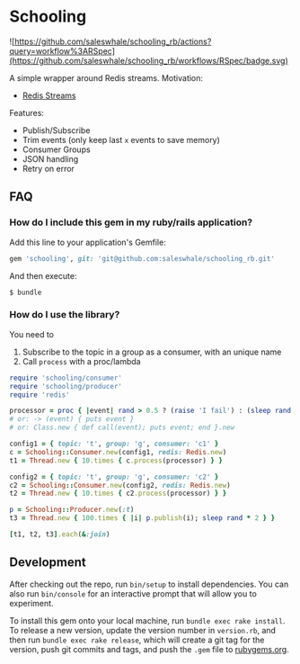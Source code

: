 # Schooling

![https://github.com/saleswhale/schooling_rb/actions?query=workflow%3ARSpec](https://github.com/saleswhale/schooling_rb/workflows/RSpec/badge.svg)

A simple wrapper around Redis streams. Motivation:

- [Redis Streams](https://redis.io/topics/streams-intro)

Features:

- Publish/Subscribe
- Trim events (only keep last `x` events to save memory)
- Consumer Groups
- JSON handling
- Retry on error

## FAQ

### How do I include this gem in my ruby/rails application?

Add this line to your application's Gemfile:

```ruby
gem 'schooling', git: 'git@github.com:saleswhale/schooling_rb.git'

```

And then execute:

    $ bundle

### How do I use the library?

You need to

1. Subscribe to the topic in a group as a consumer, with an unique name
2. Call `process` with a proc/lambda

```ruby
require 'schooling/consumer'
require 'schooling/producer'
require 'redis'

processor = proc { |event| rand > 0.5 ? (raise 'I fail') : (sleep rand * 5) }
# or: -> (event) { puts event }
# or: Class.new { def call(event); puts event; end }.new

config1 = { topic: 't', group: 'g', consumer: 'c1' }
c = Schooling::Consumer.new(config1, redis: Redis.new)
t1 = Thread.new { 10.times { c.process(processor) } }

config2 = { topic: 't', group: 'g', consumer: 'c2' }
c2 = Schooling::Consumer.new(config2, redis: Redis.new)
t2 = Thread.new { 10.times { c2.process(processor) } }

p = Schooling::Producer.new(:t)
t3 = Thread.new { 100.times { |i| p.publish(i); sleep rand * 2 } }

[t1, t2, t3].each(&:join)
```

## Development

After checking out the repo, run `bin/setup` to install dependencies. You can
also run `bin/console` for an interactive prompt that will allow you to
experiment.

To install this gem onto your local machine, run `bundle exec rake install`. To
release a new version, update the version number in `version.rb`, and then run
`bundle exec rake release`, which will create a git tag for the version, push
git commits and tags, and push the `.gem` file to
[rubygems.org](https://rubygems.org).
